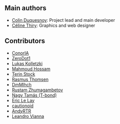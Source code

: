 Main authors
------------

- [Colin Duquesnoy](https://gitlab.com/ColinDuquesnoy): Project lead and main developer
- [Céline Thiry](https://github.com/CelineThiry): Graphics and web designer

Contributors
------------

- [ConorIA](https://github.com/ConorIA)
- [ZeroDot1](https://gitlab.com/ZeroDot1)
- [Lukas Kolletzki](https://github.com/kolletzki)
- [Mahmoud Hossam](https://github.com/mahmoudhossam)
- [Terin Stock](https://github.com/terinjokes)
- [Rasmus Thomsen](https://github.com/Cogitri)
- [DmMlhch](https://github.com/DmMlhch)
- [Rustam Zhumagambetov](https://github.com/rustamzh)
- [Nagy Tamás (T-bond)](https://github.com/T-bond)
- [Eric Le Lay](https://gitlab.com/elelay)
- [cautionoid](https://gitlab.com/cautionoid)
- [AndyRTR](https://gitlab.com/andyrtr)
- [Leandro Vianna](https://gitlab.com/leandrovianna)
